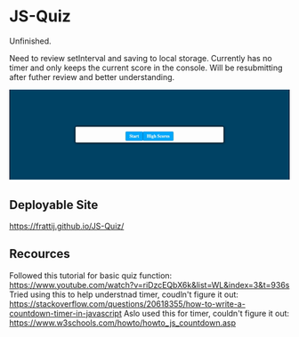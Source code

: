 # JS-Quiz
Unfinished.

Need to review setInterval and saving to local storage. Currently has no timer and only keeps the current score in the console. Will be resubmitting after futher review and better understanding.

![](./assets/Quiz%20App.gif)

## Deployable Site
https://frattij.github.io/JS-Quiz/

## Recources
Followed this tutorial for basic quiz function: https://www.youtube.com/watch?v=riDzcEQbX6k&list=WL&index=3&t=936s
Tried using this to help understnad timer, coudln't figure it out: https://stackoverflow.com/questions/20618355/how-to-write-a-countdown-timer-in-javascript
Aslo used this for timer, couldn't figure it out: https://www.w3schools.com/howto/howto_js_countdown.asp

